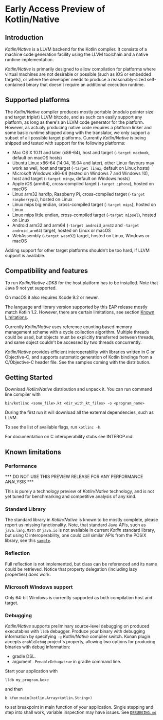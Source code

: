 # Early Access Preview of Kotlin/Native #

## Introduction ##

 _Kotlin/Native_ is a LLVM backend for the Kotlin compiler. It consists of a machine code generation facility using
the LLVM toolchain and a native runtime implementation.

 _Kotlin/Native_ is primarily designed to allow compilation for platforms where
virtual machines are not desirable or possible (such as iOS or embedded targets),
or where the developer needs to produce a reasonably-sized self-contained binary
that doesn't require an additional execution runtime.

## Supported platforms ##

The _Kotlin/Native_ compiler produces mostly portable (modulo pointer size and target
triplet) LLVM bitcode, and as such can easily support any platform, as long as there's an LLVM
code generator for the platform.
 However, as actualy producing native code requires a platform linker and some
basic runtime shipped along with the translator, we only support a subset of all possible
target platforms. Currently _Kotlin/Native_ is being shipped and tested with support for
the following platforms:

 * Mac OS X 10.11 and later (x86-64), host and target (`-target macbook`, default on macOS hosts)
 * Ubuntu Linux x86-64 (14.04, 16.04 and later), other Linux flavours may work as well, host and target
   (`-target linux`, default on Linux hosts)
 * Microsoft Windows x86-64 (tested on Windows 7 and Windows 10), host and target (`-target mingw`,
   default on Windows hosts)
 * Apple iOS (arm64), cross-compiled target (`-target iphone`), hosted on macOS
 * Linux arm32 hardfp, Raspberry Pi, cross-compiled target (`-target raspberrypi`), hosted on Linux
 * Linux mips big endian, cross-compiled target (`-target mips`), hosted on Linux
 * Linux mips little endian, cross-compiled target (`-target mipsel`), hosted on Linux
 * Android arm32 and arm64 (`-target android_arm32` and `-target android_arm64`) target, hosted on Linux or macOS
 * WebAssembly (`-target wasm32`) target, hosted on Linux, Windows or macOS

 Adding support for other target platforms shouldn't be too hard, if LLVM support is available.

 ## Compatibility and features ##

To run _Kotlin/Native_ JDK8 for the host platform has to be installed.
Note that Java 9 not yet supported.

On macOS it also requires Xcode 9.2 or newer.

The language and library version supported by this EAP release mostly match Kotlin 1.2.
However, there are certain limitations, see section [Known Limitations](#limitations).

 Currently _Kotlin/Native_ uses reference counting based memory management scheme with a cycle
collection algorithm. Multiple threads could be used, but objects must be explicitly transferred
between threads, and same object couldn't be accessed by two threads concurrently.

_Kotlin/Native_ provides efficient interoperability with libraries written in C or Objective-C, and supports
automatic generation of Kotlin bindings from a C/Objective-C header file.
See the samples coming with the distribution.

  ## Getting Started ##

 Download _Kotlin/Native_ distribution and unpack it. You can run command line compiler with

    bin/kotlinc <some_file>.kt <dir_with_kt_files> -o <program_name>

  During the first run it will download all the external dependencies, such as LLVM.

To see the list of available flags, run `kotlinc -h`.

For documentation on C interoperability stubs see INTEROP.md.

 ## <a name="limitations"></a>Known limitations ##

 ### Performance ###

 *** DO NOT USE THIS PREVIEW RELEASE FOR ANY PERFORMANCE ANALYSIS ***

 This is purely a technology preview of _Kotlin/Native_ technology, and is not yet tuned
for benchmarking and competitive analysis of any kind.

### Standard Library ###

  The standard library in _Kotlin/Native_ is known to be mostly complete, please report us 
missing functionality. Note, that standard Java APIs, such as `java.lang.Math` or `java.io`
is not available in current _Kotlin_ standard library, but using C interoperability, one could
call similar APIs from the POSIX library, see this [`sample`](https://github.com/JetBrains/kotlin-native/blob/master/samples/csvparser).

### Reflection ###

Full reflection is not implemented, but class can be referenced and its name could be retrieved.
Notice that property delegation (including lazy properties) *does* work.

### Microsoft Windows support ###

 Only 64-bit Windows is currently supported as both compilation host and target.

### Debugging ###

 _Kotlin/Native_ supports preliminary source-level debugging on produced executables with `lldb` debugger.
 Produce your binary with debugging information by specifying `-g` _Kotlin/Native_ compiler switch.
 Konan plugin accepts `enableDebug` project's property, allowing two options for producing binaries with debug
 information:
   - gradle DSL.
   - argument `-PenableDebug=true` in gradle command line.

 Start your application with
    
    lldb my_program.kexe
 
 and then 
    
    b kfun:main(kotlin.Array<kotlin.String>)

to set breakpoint in main function of your application. Single stepping and step into shall work, 
variable inspection may have issues.
See [`DEBUGGING.md`](https://github.com/JetBrains/kotlin-native/blob/master/DEBUGGING.md)